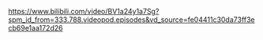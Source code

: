 https://www.bilibili.com/video/BV1a24y1a7Sg?spm_id_from=333.788.videopod.episodes&vd_source=fe04411c30da73ff3ecb69e1aa172d26